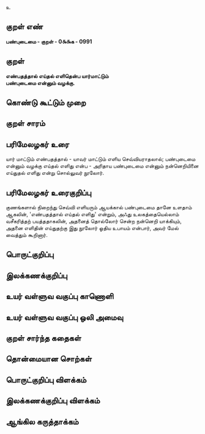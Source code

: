 உ

## குறள் எண் 

**பண்புடைமை - குறள் - 0௯௯க - 0991**

## குறள் 

**எண்பதத்தால் எய்தல் எளிதென்ப யார்மாட்டும்  
பண்புடைமை என்னும் வழக்கு.** 

## கொண்டு கூட்டும் முறை


## குறள் சாரம் 


## பரிமேலழகர் உரை

யார் மாட்டும் எண்பதத்தால் - யாவர் மாட்டும் எளிய செவ்வியராதலால்; பண்புடைமை என்னும் வழக்கு எய்தல் எளிது என்ப - அரிதாய பண்புடைமை என்னும் நன்னெறியினை எய்துதல் எளிது என்று சொல்லுவர் நூலோர்.

## பரிமேலழகர் உரைகுறிப்பு   

குணங்களால் நிறைந்து செவ்வி எளியரும் ஆயக்கால் பண்புடைமை தானே உளதாம் ஆகலின், 'எண்பதத்தால் எய்தல் எளிது' என்றும், அஃது உலகத்தையெல்லாம் வசீகரித்தற் பயத்ததாகலின், அதனைத் தொல்லோர் சென்ற நன்னெறி யாக்கியும், அதனை எளிதின் எய்துதற்கு இது நூலோர் ஓதிய உபாயம் என்பார், அவர் மேல் வைத்தும் கூறினார்.

## பொருட்குறிப்பு 


## இலக்கணக்குறிப்பு  


## உயர் வள்ளுவ வகுப்பு காணொளி


## உயர் வள்ளுவ வகுப்பு ஒலி அமைவு 

 
## குறள் சார்ந்த கதைகள் 


## தொன்மையான சொற்கள்


## பொருட்குறிப்பு விளக்கம்


## இலக்கணக்குறிப்பு விளக்கம்


## ஆங்கில கருத்தாக்கம் 


